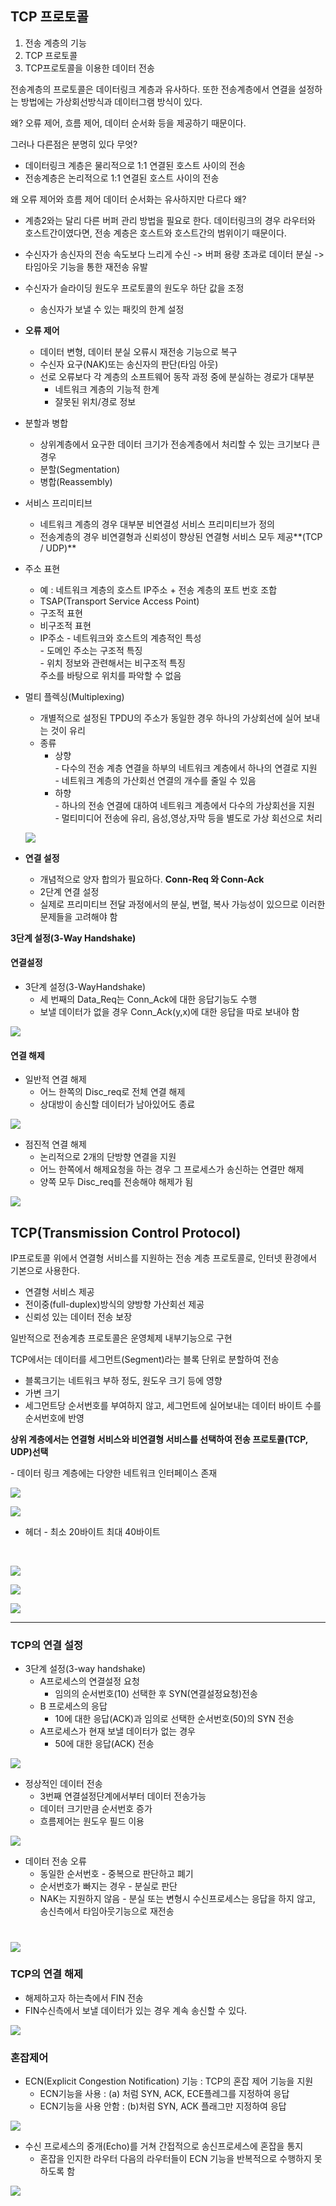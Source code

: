 ## TCP 프로토콜

1. 전송 계층의 기능
2. TCP 프로토콜
3. TCP프로토콜을 이용한 데이터 전송



전송계층의 프로토콜은 데이터링크 계층과 유사하다.
또한 전송계층에서 연결을 설정하는 방법에는 가상회선방식과 데이터그램 방식이 있다.

왜? 오류 제어, 흐름 제어, 데이터 순서화 등을 제공하기 때문이다.

그러나 다른점은 분명히 있다 무엇?

- 데이터링크 계층은 물리적으로 1:1 연결된 호스트 사이의 전송
- 전송계층은 논리적으로 1:1 연결된 호스트 사이의 전송



왜 오류 제어와 흐름 제어 데이터 순서화는 유사하지만 다르다 왜?

- 계층2와는 달리 다른 버퍼 관리 방법을 필요로 한다. 데이터링크의 경우 라우터와 호스트간이였다면, 전송 계층은 호스트와 호스트간의 범위이기 때문이다.

- 수신자가 송신자의 전송 속도보다 느리게 수신 -> 버퍼 용량 초과로 데이터 분실 -> 타임아웃 기능을 통한 재전송 유발

- 수신자가 슬라이딩 원도우 프로토콜의 원도우 하단 값을 조정

  - 송신자가 보낼 수 있는 패킷의 한계 설정

- **오류 제어**

  - 데이터 변형, 데이터 분실 오류시 재전송 기능으로 복구
  - 수신자 요구(NAK)또는 송신자의 판단(타임 아웃)
  - 선로 오류보다 각 계층의 소프트웨어 동작 과정 중에 분실하는 경로가 대부분
    - 네트워크 계층의 기능적 한계
    - 잘못된 위치/경로 정보

- 분할과 병합

  - 상위계층에서 요구한 데이터 크기가 전송계층에서 처리할 수 있는 크기보다 큰 경우
  - 분할(Segmentation)
  - 병합(Reassembly)

- 서비스 프리미티브

  - 네트워크 계층의 경우 대부분 비연결성 서비스 프리미티브가 정의
  - 전송계층의 경우 비연결형과 신뢰성이 향상된 연결형 서비스 모두 제공**(TCP / UDP)**

- 주소 표현

  - 예 : 네트워크 계층의 호스트 IP주소 + 전송 계층의 포트 번호 조합
  - TSAP(Transport Service Access Point)
  - 구조적 표현
  - 비구조적 표현
  - IP주소
    \- 네트워크와 호스트의 계층적인 특성  
    \- 도메인 주소는 구조적 특징  
    \- 위치 정보와 관련해서는 비구조적 특징  
    ​    주소를 바탕으로 위치를 파악할 수 없음

- 멀티 플렉싱(Multiplexing)

  - 개별적으로 설정된 TPDU의 주소가 동일한 경우 하나의 가상회선에 실어 보내는 것이 유리
  - 종류
    - 상향  
      \- 다수의 전송 계층 연결을 하부의 네트워크 계층에서 하나의 연결로 지원  
      \- 네트워크 계층의 가산회선 연결의 개수를 줄일 수 있음
    - 하향  
      \- 하나의 전송 연결에 대하여 네트워크 계층에서 다수의 가상회선을 지원  
      \- 멀티미디어 전송에 유리, 음성,영상,자막 등을 별도로 가상 회선으로 처리

  ![](https://ws4.sinaimg.cn/large/006tNc79ly1fo0wt1jh97j30ls0eagod.jpg)

- **연결 설정**

  - 개념적으로 양자 합의가 필요하다. **Conn-Req 와 Conn-Ack**
  - 2단계 연결 설정
  - 실제로 프리미티브 전달 과정에서의 분실, 변혈, 복사 가능성이 있으므로 이러한 문제들을 고려해야 함

**3단계 설정(3-Way Handshake)**

#### 연결설정

- 3단계 설정(3-WayHandshake)
  - 세 번째의 Data_Req는 Conn_Ack에 대한 응답기능도 수행
  - 보낼 데이터가 없을 경우 Conn_Ack(y,x)에 대한 응답을 따로 보내야 함

![](https://ws2.sinaimg.cn/large/006tKfTcgy1fo20yplkv6j30ji0hkwg5.jpg)

#### 연결 해제

- 일반적 연결 해제
  - 어느 한쪽의 Disc_req로 전체 연결 해제
  - 상대방이 송신할 데이터가 남아있어도 종료

![](https://ws1.sinaimg.cn/large/006tKfTcgy1fo20z30iy9j30oe0getcd.jpg)

- 점진적 연결 해제
  - 논리적으로 2개의 단방향 연결을 지원
  - 어느 한쪽에서 해제요청을 하는 경우 그 프로세스가 송신하는 연결만 해제
  - 양쪽 모두 Disc_req를 전송해야 해제가 됨

![](https://ws1.sinaimg.cn/large/006tKfTcgy1fo20zjx1luj30oc0hw41j.jpg)

## TCP(Transmission Control Protocol)

IP프로토콜 위에서 연결형 서비스를 지원하는 전송 계층 프로토콜로, 인터넷 환경에서 기본으로 사용한다.

- 연결형 서비스 제공
- 전이중(full-duplex)방식의 양방향 가산회선 제공
- 신뢰성 있는 데이터 전송 보장

일반적으로 전송계층 프로토콜은 운영체제 내부기능으로 구현

TCP에서는 데이터를 세그먼트(Segment)라는 블록 단위로 분할하여 전송

- 블록크기는 네트워크 부하 정도, 원도우 크기 등에 영향
- 가변 크기
- 세그먼트당 순서번호를 부여하지 않고, 세그먼트에 실어보내는 데이터 바이트 수를 순서번호에 반영

**상위 계층에서는 연결형 서비스와 비연결형 서비스를 선택하여 전송 프로토콜(TCP, UDP)선택**

\- 데이터 링크 계층에는 다양한 네트워크 인터페이스 존재

![](https://ws1.sinaimg.cn/large/006tKfTcgy1fo218451c5j30w40g8wjz.jpg)

![](https://ws4.sinaimg.cn/large/006tKfTcgy1fo21a39orhj30zc0pmqb1.jpg)

- 헤더 - 최소 20바이트 최대 40바이트

  ​

![](https://ws2.sinaimg.cn/large/006tKfTcgy1fo21f7gn4yj313s0pwtf2.jpg)



![](https://ws3.sinaimg.cn/large/006tKfTcgy1fo21f1grfpj313o0ny45s.jpg)



![](https://ws2.sinaimg.cn/large/006tKfTcgy1fo21euwtovj314a0t60z6.jpg)

---



### TCP의 연결 설정

- 3단계 설정(3-way handshake)
  - A프로세스의 연결설정 요청
    - 임의의 순서번호(10) 선택한 후 SYN(연결설정요청)전송
  - B 프로세스의 응답
    - 10에 대한 응답(ACK)과 임의로 선택한 순서번호(50)의 SYN 전송
  - A프로세스가 현재 보낼 데이터가 없는 경우
    - 50에 대한 응답(ACK) 전송

![](https://ws4.sinaimg.cn/large/006tKfTcgy1fo21p99jh8j30iy0ncdi1.jpg)

- 정상적인 데이터 전송
  - 3번째 연결설정단계에서부터 데이터 전송가능
  - 데이터 크기만큼 순서번호 증가
  - 흐름제어는 원도우 필드 이용

![](https://ws3.sinaimg.cn/large/006tKfTcgy1fo21ve8bwaj30ji0o8jty.jpg)

- 데이터 전송 오류
  - 동일한 순서번호 - 중복으로 판단하고 폐기
  - 순서번호가 빠지는 경우 - 분실로 판단
  - NAK는 지원하지 않음 - 분실 또는 변형시 수신프로세스는 응답을 하지 않고, 송신측에서 타임아웃기능으로 재전송

# ![](https://ws3.sinaimg.cn/large/006tKfTcgy1fo21xhkvbfj30mo0oaae8.jpg)

### TCP의 연결 해제

- 해제하고자 하는측에서 FIN 전송
- FIN수신측에서 보낼 데이터가 있는 경우 계속 송신할 수 있다.

![](https://ws2.sinaimg.cn/large/006tKfTcgy1fo21zvav8wj30ns0omae4.jpg)

### 혼잡제어

- ECN(Explicit Congestion Notification) 기능 : TCP의 혼잡 제어 기능을 지원
  - ECN기능을 사용 : (a) 처럼 SYN, ACK, ECE플레그를 지정하여 응답
  - ECN기능을 사용 안함 : (b)처럼 SYN, ACK 플래그만 지정하여 응답

![](https://ws2.sinaimg.cn/large/006tKfTcgy1fo22032nbdj30xg0fi779.jpg)

- 수신 프로세스의 중개(Echo)를 거쳐 간접적으로 송신프로세스에 혼잡을 통지
  - 혼잡을 인지한 라우터 다음의 라우터들이 ECN 기능을 반복적으로 수행하지 못하도록 함

![](https://ws4.sinaimg.cn/large/006tKfTcgy1fo22199rhjj31300j4q79.jpg)